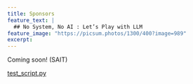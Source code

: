 ```yaml
---
title: Sponsors
feature_text: |
  ## No System, No AI : Let’s Play with LLM
feature_image: "https://picsum.photos/1300/400?image=989"
excerpt:
---
```


Coming soon!
(SAIT)


  </div>
    <a target="_blank" href="assets/files/test_script.py">test_script.py</a>
  </div>
